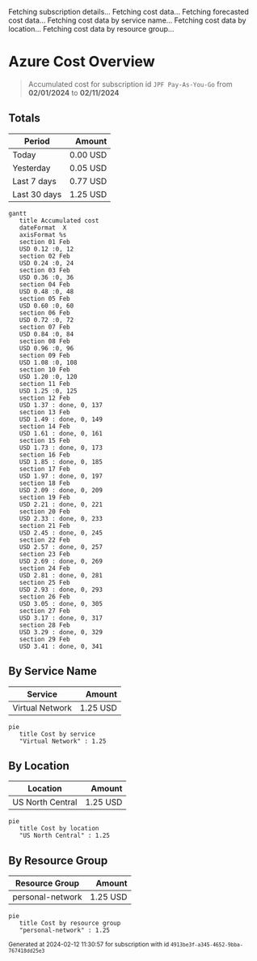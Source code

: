 Fetching subscription details...
Fetching cost data...
Fetching forecasted cost data...
Fetching cost data by service name...
Fetching cost data by location...
Fetching cost data by resource group...
# Azure Cost Overview

> Accumulated cost for subscription id `JPF Pay-As-You-Go` from **02/01/2024** to **02/11/2024**

## Totals

|Period|Amount|
|---|---:|
|Today|0.00 USD|
|Yesterday|0.05 USD|
|Last 7 days|0.77 USD|
|Last 30 days|1.25 USD|

```mermaid
gantt
   title Accumulated cost
   dateFormat  X
   axisFormat %s
   section 01 Feb
   USD 0.12 :0, 12
   section 02 Feb
   USD 0.24 :0, 24
   section 03 Feb
   USD 0.36 :0, 36
   section 04 Feb
   USD 0.48 :0, 48
   section 05 Feb
   USD 0.60 :0, 60
   section 06 Feb
   USD 0.72 :0, 72
   section 07 Feb
   USD 0.84 :0, 84
   section 08 Feb
   USD 0.96 :0, 96
   section 09 Feb
   USD 1.08 :0, 108
   section 10 Feb
   USD 1.20 :0, 120
   section 11 Feb
   USD 1.25 :0, 125
   section 12 Feb
   USD 1.37 : done, 0, 137
   section 13 Feb
   USD 1.49 : done, 0, 149
   section 14 Feb
   USD 1.61 : done, 0, 161
   section 15 Feb
   USD 1.73 : done, 0, 173
   section 16 Feb
   USD 1.85 : done, 0, 185
   section 17 Feb
   USD 1.97 : done, 0, 197
   section 18 Feb
   USD 2.09 : done, 0, 209
   section 19 Feb
   USD 2.21 : done, 0, 221
   section 20 Feb
   USD 2.33 : done, 0, 233
   section 21 Feb
   USD 2.45 : done, 0, 245
   section 22 Feb
   USD 2.57 : done, 0, 257
   section 23 Feb
   USD 2.69 : done, 0, 269
   section 24 Feb
   USD 2.81 : done, 0, 281
   section 25 Feb
   USD 2.93 : done, 0, 293
   section 26 Feb
   USD 3.05 : done, 0, 305
   section 27 Feb
   USD 3.17 : done, 0, 317
   section 28 Feb
   USD 3.29 : done, 0, 329
   section 29 Feb
   USD 3.41 : done, 0, 341
```

## By Service Name

|Service|Amount|
|---|---:|
|Virtual Network|1.25 USD|

```mermaid
pie
   title Cost by service
   "Virtual Network" : 1.25
```

## By Location

|Location|Amount|
|---|---:|
|US North Central|1.25 USD|

```mermaid
pie
   title Cost by location
   "US North Central" : 1.25
```

## By Resource Group

|Resource Group|Amount|
|---|---:|
|personal-network|1.25 USD|

```mermaid
pie
   title Cost by resource group
   "personal-network" : 1.25
```

<sup>Generated at 2024-02-12 11:30:57 for subscription with id `4913be3f-a345-4652-9bba-767418dd25e3`</sup>
